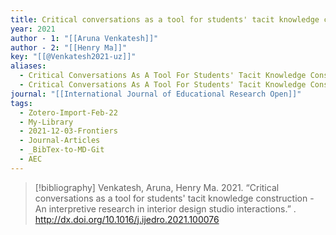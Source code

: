 ```yaml
---
title: Critical conversations as a tool for students' tacit knowledge construction -  An interpretive research in interior design studio interactions
year: 2021
author - 1: "[[Aruna Venkatesh]]"
author - 2: "[[Henry Ma]]"
key: "[[@Venkatesh2021-uz]]"
aliases:
  - Critical Conversations As A Tool For Students' Tacit Knowledge Construction - An Interpretive Research In Interior Design Studio Interactions
  - Critical Conversations As A Tool For Students' Tacit Knowledge Construction
journal: "[[International Journal of Educational Research Open]]"
tags:
  - Zotero-Import-Feb-22
  - My-Library
  - 2021-12-03-Frontiers
  - Journal-Articles
  - _BibTex-to-MD-Git
  - AEC
---
```


> [!bibliography]
> Venkatesh, Aruna, Henry Ma. 2021. “Critical conversations as a tool for students' tacit knowledge construction -  An interpretive research in interior design studio interactions.” . http://dx.doi.org/10.1016/j.ijedro.2021.100076